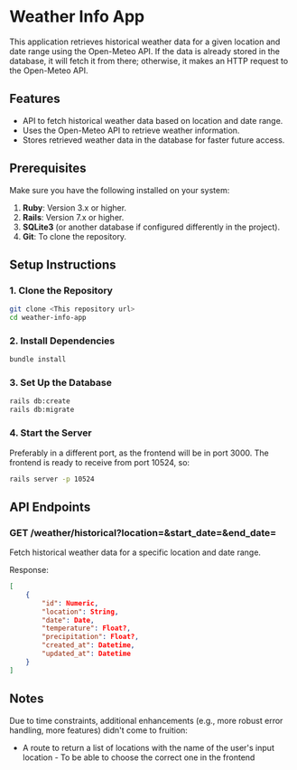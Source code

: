 Weather Info App
================

This application retrieves historical weather data for a given location and date range using the Open-Meteo API. If the data is already stored in the database, it will fetch it from there; otherwise, it makes an HTTP request to the Open-Meteo API.

Features
--------

*   API to fetch historical weather data based on location and date range.
*   Uses the Open-Meteo API to retrieve weather information.
*   Stores retrieved weather data in the database for faster future access.

Prerequisites
-------------

Make sure you have the following installed on your system:

1.  **Ruby**: Version 3.x or higher.
2.  **Rails**: Version 7.x or higher.
3.  **SQLite3** (or another database if configured differently in the project).
4.  **Git**: To clone the repository.
    

Setup Instructions
------------------

### 1\. Clone the Repository

```bash
git clone <This repository url>
cd weather-info-app
```

### 2\. Install Dependencies

```bash
bundle install
```    

### 3\. Set Up the Database

```bash
rails db:create
rails db:migrate
```

### 4\. Start the Server
Preferably in a different port, as the frontend will be in port 3000.
The frontend is ready to receive from port 10524, so:

```bash
rails server -p 10524
```

API Endpoints
------------------
### GET /weather/historical?location=&start_date=&end_date=
Fetch historical weather data for a specific location and date range.

Response:
```json
[
    {
        "id": Numeric,
        "location": String,
        "date": Date,
        "temperature": Float?,
        "precipitation": Float?,
        "created_at": Datetime,
        "updated_at": Datetime
    }
]
```

Notes
------------------
Due to time constraints, additional enhancements (e.g., more robust error handling, more features) didn't come to fruition:
- A route to return a list of locations with the name of the user's input location - To be able to choose the correct one in the frontend